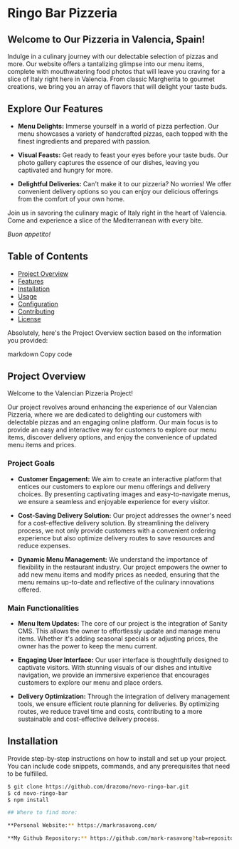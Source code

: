 # Ringo Bar Pizzeria

## Welcome to Our Pizzeria in Valencia, Spain!

Indulge in a culinary journey with our delectable selection of pizzas and more. Our website offers a tantalizing glimpse into our menu items, complete with mouthwatering food photos that will leave you craving for a slice of Italy right here in Valencia. From classic Margherita to gourmet creations, we bring you an array of flavors that will delight your taste buds.

## Explore Our Features

- **Menu Delights:** Immerse yourself in a world of pizza perfection. Our menu showcases a variety of handcrafted pizzas, each topped with the finest ingredients and prepared with passion.
  
- **Visual Feasts:** Get ready to feast your eyes before your taste buds. Our photo gallery captures the essence of our dishes, leaving you captivated and hungry for more.
  
- **Delightful Deliveries:** Can't make it to our pizzeria? No worries! We offer convenient delivery options so you can enjoy our delicious offerings from the comfort of your own home.

Join us in savoring the culinary magic of Italy right in the heart of Valencia. Come and experience a slice of the Mediterranean with every bite.

*Buon appetito!*

## Table of Contents

- [Project Overview](#project-overview)
- [Features](#features)
- [Installation](#installation)
- [Usage](#usage)
- [Configuration](#configuration)
- [Contributing](#contributing)
- [License](#license)


Absolutely, here's the Project Overview section based on the information you provided:

markdown
Copy code
## Project Overview

Welcome to the Valencian Pizzeria Project!

Our project revolves around enhancing the experience of our Valencian Pizzeria, where we are dedicated to delighting our customers with delectable pizzas and an engaging online platform. Our main focus is to provide an easy and interactive way for customers to explore our menu items, discover delivery options, and enjoy the convenience of updated menu items and prices.

### Project Goals

- **Customer Engagement:** We aim to create an interactive platform that entices our customers to explore our menu offerings and delivery choices. By presenting captivating images and easy-to-navigate menus, we ensure a seamless and enjoyable experience for every visitor.

- **Cost-Saving Delivery Solution:** Our project addresses the owner's need for a cost-effective delivery solution. By streamlining the delivery process, we not only provide customers with a convenient ordering experience but also optimize delivery routes to save resources and reduce expenses.

- **Dynamic Menu Management:** We understand the importance of flexibility in the restaurant industry. Our project empowers the owner to add new menu items and modify prices as needed, ensuring that the menu remains up-to-date and reflective of the culinary innovations offered.

### Main Functionalities

- **Menu Item Updates:** The core of our project is the integration of Sanity CMS. This allows the owner to effortlessly update and manage menu items. Whether it's adding seasonal specials or adjusting prices, the owner has the power to keep the menu current.

- **Engaging User Interface:** Our user interface is thoughtfully designed to captivate visitors. With stunning visuals of our dishes and intuitive navigation, we provide an immersive experience that encourages customers to explore our menu and place orders.

- **Delivery Optimization:** Through the integration of delivery management tools, we ensure efficient route planning for deliveries. By optimizing routes, we reduce travel time and costs, contributing to a more sustainable and cost-effective delivery process.

## Installation

Provide step-by-step instructions on how to install and set up your project. You can include code snippets, commands, and any prerequisites that need to be fulfilled.

```bash
$ git clone https://github.com/drazomo/novo-ringo-bar.git
$ cd novo-ringo-bar
$ npm install

## Where to find more:

**Personal Website:** https://markrasavong.com/

**My Github Repository:** https://github.com/mark-rasavong?tab=repositories
